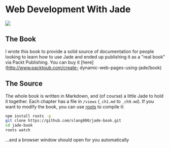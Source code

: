 # Web Development With Jade

![](https://raw.githubusercontent.com/slang800/jade-book/master/assets/img/cover.png)

## The Book
I wrote this book to provide a solid source of documentation for people
looking to learn how to use Jade and ended up publishing it as a "real book"
via Packt Publishing. You can buy it [here](http://www.packtpub.com/create-
dynamic-web-pages-using-jade/book)

## The Source
The whole book is written in Markdown, and (of course) a little Jade to hold
it together. Each chapter has a file in `/views` (`_ch1.md` to `_ch9.md`). If
you want to modify the book, you can use [roots](http://roots.cx) to compile
it:

```bash
npm install roots -g
git clone https://github.com/slang800/jade-book.git
cd jade-book
roots watch
```

...and a browser window should open for you automatically
